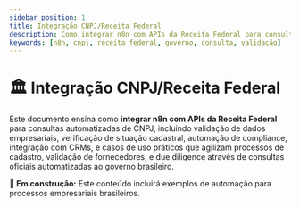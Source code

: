 ```yaml
---
sidebar_position: 1
title: Integração CNPJ/Receita Federal
description: Como integrar n8n com APIs da Receita Federal para consulta de CNPJ
keywords: [n8n, cnpj, receita federal, governo, consulta, validação]
---
```


# 🏛️ Integração CNPJ/Receita Federal

Este documento ensina como **integrar n8n com APIs da Receita Federal** para consultas automatizadas de CNPJ, incluindo validação de dados empresariais, verificação de situação cadastral, automação de compliance, integração com CRMs, e casos de uso práticos que agilizam processos de cadastro, validação de fornecedores, e due diligence através de consultas oficiais automatizadas ao governo brasileiro.

**🔄 Em construção:** Este conteúdo incluirá exemplos de automação para processos empresariais brasileiros.
